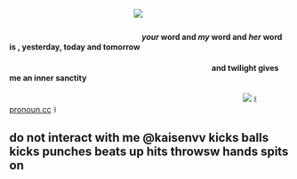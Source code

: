 
　　　　　　　　　　　　　　　　![](https://files.catbox.moe/8sxplv.png)　
#### 　　　　　　　　　　　　　　　　　*your* word and *my* word and *her* word is , **yesterday, today and tomorrow**
#### 　　　　　　　　　　　　　　　　　　　　　　　　　　and twilight gives me an inner sanctity

　　　　　　　　　　　　　　　　　　　　　　　　　　　　　　![](https://files.catbox.moe/x6arb5.gif) ꒰ [pronoun.cc](https://pronouns.cc/@archaeophobic) ꒱

## do not interact with me @kaisenvv kicks balls kicks punches beats up hits throwsw hands spits on
